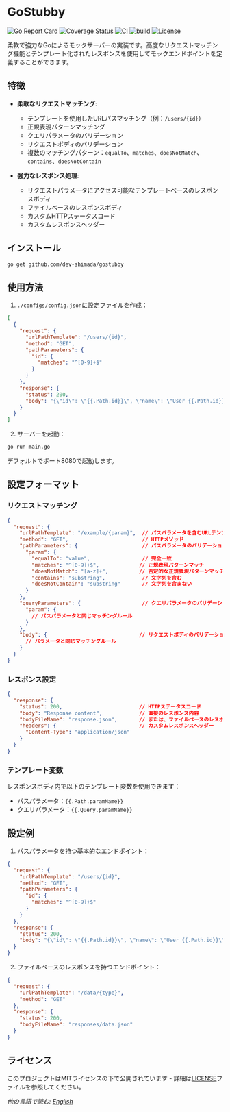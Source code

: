 # GoStubby
[![Go Report Card](https://goreportcard.com/badge/github.com/dev-shimada/GoStubby)](https://goreportcard.com/report/github.com/dev-shimada/GoStubby)
[![Coverage Status](https://coveralls.io/repos/github/dev-shimada/GoStubby/badge.svg?branch=main)](https://coveralls.io/github/dev-shimada/GoStubby?branch=main)
[![CI](https://github.com/dev-shimada/GoStubby/actions/workflows/CI.yaml/badge.svg)](https://github.com/dev-shimada/GoStubby/actions/workflows/CI.yaml)
[![build](https://github.com/dev-shimada/GoStubby/actions/workflows/build-docker-image.yaml/badge.svg)](https://github.com/dev-shimada/GoStubby/actions/workflows/build-docker-image.yaml)
[![License](https://img.shields.io/badge/license-MIT-blue)](https://github.com/dev-shimada/GoStubby/blob/master/LICENSE)

柔軟で強力なGoによるモックサーバーの実装です。高度なリクエストマッチング機能とテンプレート化されたレスポンスを使用してモックエンドポイントを定義することができます。

## 特徴

- **柔軟なリクエストマッチング**:
  - テンプレートを使用したURLパスマッチング（例：`/users/{id}`）
  - 正規表現パターンマッチング
  - クエリパラメータのバリデーション
  - リクエストボディのバリデーション
  - 複数のマッチングパターン：`equalTo`、`matches`、`doesNotMatch`、`contains`、`doesNotContain`

- **強力なレスポンス処理**:
  - リクエストパラメータにアクセス可能なテンプレートベースのレスポンスボディ
  - ファイルベースのレスポンスボディ
  - カスタムHTTPステータスコード
  - カスタムレスポンスヘッダー

## インストール

```bash
go get github.com/dev-shimada/gostubby
```

## 使用方法

1. `./configs/config.json`に設定ファイルを作成：

```json
[
  {
    "request": {
      "urlPathTemplate": "/users/{id}",
      "method": "GET",
      "pathParameters": {
        "id": {
          "matches": "^[0-9]+$"
        }
      }
    },
    "response": {
      "status": 200,
      "body": "{\"id\": \"{{.Path.id}}\", \"name\": \"User {{.Path.id}}\"}"
    }
  }
]
```

2. サーバーを起動：

```bash
go run main.go
```

デフォルトでポート8080で起動します。

## 設定フォーマット

### リクエストマッチング

```json
{
  "request": {
    "urlPathTemplate": "/example/{param}",  // パスパラメータを含むURLテンプレート
    "method": "GET",                        // HTTPメソッド
    "pathParameters": {                     // パスパラメータのバリデーションルール
      "param": {
        "equalTo": "value",                 // 完全一致
        "matches": "^[0-9]+$",             // 正規表現パターンマッチ
        "doesNotMatch": "[a-z]+",          // 否定的な正規表現パターンマッチ
        "contains": "substring",            // 文字列を含む
        "doesNotContain": "substring"       // 文字列を含まない
      }
    },
    "queryParameters": {                    // クエリパラメータのバリデーション
      "param": {
        // パスパラメータと同じマッチングルール
      }
    },
    "body": {                              // リクエストボディのバリデーション
      // パラメータと同じマッチングルール
    }
  }
}
```

### レスポンス設定

```json
{
  "response": {
    "status": 200,                         // HTTPステータスコード
    "body": "Response content",            // 直接のレスポンス内容
    "bodyFileName": "response.json",       // または、ファイルベースのレスポンス
    "headers": {                           // カスタムレスポンスヘッダー
      "Content-Type": "application/json"
    }
  }
}
```

### テンプレート変数

レスポンスボディ内で以下のテンプレート変数を使用できます：
- パスパラメータ：`{{.Path.paramName}}`
- クエリパラメータ：`{{.Query.paramName}}`

## 設定例

1. パスパラメータを持つ基本的なエンドポイント：
```json
{
  "request": {
    "urlPathTemplate": "/users/{id}",
    "method": "GET",
    "pathParameters": {
      "id": {
        "matches": "^[0-9]+$"
      }
    }
  },
  "response": {
    "status": 200,
    "body": "{\"id\": \"{{.Path.id}}\", \"name\": \"User {{.Path.id}}\"}"
  }
}
```

2. ファイルベースのレスポンスを持つエンドポイント：
```json
{
  "request": {
    "urlPathTemplate": "/data/{type}",
    "method": "GET"
  },
  "response": {
    "status": 200,
    "bodyFileName": "responses/data.json"
  }
}
```

## ライセンス

このプロジェクトはMITライセンスの下で公開されています - 詳細は[LICENSE](LICENSE)ファイルを参照してください。

*他の言語で読む: [English](README.md)*
